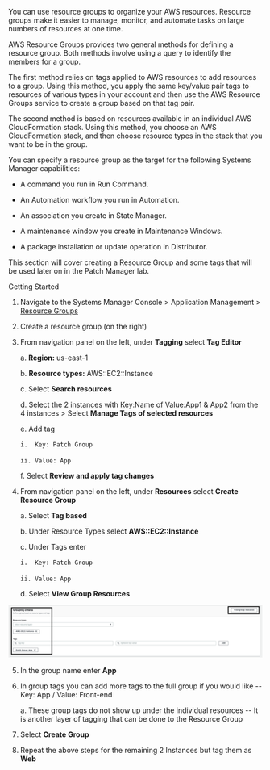 You can use resource groups to organize your AWS resources. Resource groups make it easier to manage, monitor, and automate tasks on large numbers of resources at one time.

AWS Resource Groups provides two general methods for defining a resource group. Both methods involve using a query to identify the members for a group.

The first method relies on tags applied to AWS resources to add resources to a group. Using this method, you apply the same key/value pair tags to resources of various types in your account and then use the AWS Resource Groups service to create a group based on that tag pair.

The second method is based on resources available in an individual AWS CloudFormation stack. Using this method, you choose an AWS CloudFormation stack, and then choose resource types in the stack that you want to be in the group.

You can specify a resource group as the target for the following Systems Manager capabilities:

* A command you run in Run Command.

* An Automation workflow you run in Automation.

* An association you create in State Manager.

* A maintenance window you create in Maintenance Windows.

* A package installation or update operation in Distributor.

This section will cover creating a Resource Group and some tags that will be used later on in the Patch Manager lab.  

Getting Started

1.  Navigate to the Systems Manager Console \> Application Management \>
    [Resource
    Groups](https://console.aws.amazon.com/systems-manager/resource-groups)

2.  Create a resource group (on the right)

3.  From navigation panel on the left, under **Tagging** select **Tag
    Editor**

    a.  **Region:** us-east-1

    b.  **Resource types:** AWS::EC2::Instance

    c.  Select **Search resources**

    d.  Select the 2 instances with Key:Name of Value:App1 & App2 from the
        4 instances \> Select **Manage Tags of selected
        resources**

    e.  Add tag

        i.  Key: Patch Group

        ii. Value: App

    f.  Select **Review and apply tag changes**

4.  From navigation panel on the left, under **Resources** select
    **Create Resource Group**

    a.  Select **Tag based**

    b.  Under Resource Types select **AWS::EC2::Instance**

    c.  Under Tags enter

        i.  Key: Patch Group

        ii. Value: App

    d.  Select **View Group Resources**

![](./media/image3.png)

5.  In the group name enter **App**

6.  In group tags you can add more tags to the full group if you would
    like -- Key: App / Value: Front-end

    a.  These group tags do not show up under the individual resources
        -- It is another layer of tagging that can be done to the
        Resource Group

7.  Select **Create Group**

8.  Repeat the above steps for the remaining 2 Instances but tag them as
    **Web**
